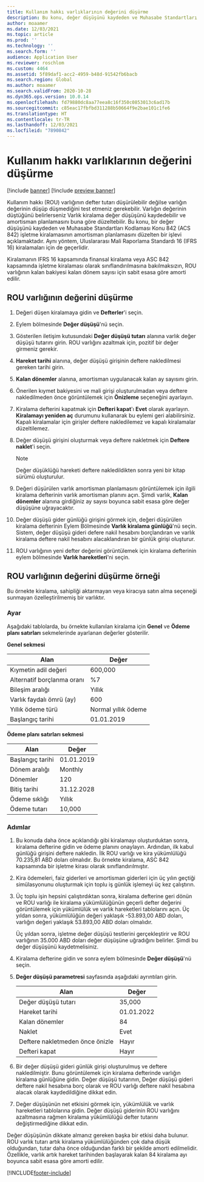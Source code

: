 ```yaml
---
title: Kullanım hakkı varlıklarının değerini düşürme
description: Bu konu, değer düşüşünü kaydeden ve Muhasabe Standartları Kodlaması Konu 842 (ACS 842) işletme kiralamasının varlık amortisman planlamasını düzelten bir işlevi açıklamaktadır.
author: moaamer
ms.date: 12/03/2021
ms.topic: article
ms.prod: ''
ms.technology: ''
ms.search.form: ''
audience: Application User
ms.reviewer: roschlom
ms.custom: 4464
ms.assetid: 5f89daf1-acc2-4959-b48d-91542fb6bacb
ms.search.region: Global
ms.author: moaamer
ms.search.validFrom: 2020-10-28
ms.dyn365.ops.version: 10.0.14
ms.openlocfilehash: fd79880dc8aa77eea8c16f350c0853013c6ad17b
ms.sourcegitcommit: c85eac17fbfbd311288b50664f9e2bae101c1fe6
ms.translationtype: HT
ms.contentlocale: tr-TR
ms.lasthandoff: 12/03/2021
ms.locfileid: "7890842"
---
```

# <a name="impair-right-of-use-assets"></a>Kullanım hakkı varlıklarının değerini düşürme

[!include [banner](../includes/banner.md)]
[!include [preview banner](../includes/preview-banner.md)]

Kullanım hakkı (ROU) varlığının defter tutarı düşürülebilir değilse varlığın değerinin düşüp düşmediğini test etmeniz gerekebilir. Varlığın değerinin düştüğünü belirlerseniz Varlık kiralama değer düşüşünü kaydedebilir ve amortisman planlamasını buna göre düzeltebilir. Bu konu, bir değer düşüşünü kaydeden ve Muhasabe Standartları Kodlaması Konu 842 (ACS 842) işletme kiralamasının amortisman planlamasını düzelten bir işlevi açıklamaktadır. Aynı yöntem, Uluslararası Mali Raporlama Standardı 16 (IFRS 16) kiralamaları için de geçerlidir.

Kiralamanın IFRS 16 kapsamında finansal kiralama veya ASC 842 kapsamında işletme kiralaması olarak sınıflandırılmasına bakılmaksızın, ROU varlığının kalan bakiyesi kalan dönem sayısı için sabit esasa göre amorti edilir.

## <a name="impair-an-rou-asset"></a>ROU varlığının değerini düşürme

1. Değeri düşen kiralamaya gidin ve **Defterler**'i seçin.
2. Eylem bölmesinde **Değer düşüşü**'nü seçin.
3. Gösterilen iletişim kutusundaki **Değer düşüşü tutarı** alanına varlık değer düşüşü tutarını girin. ROU varlığını azaltmak için, pozitif bir değer girmeniz gerekir.
4. **Hareket tarihi** alanına, değer düşüşü girişinin deftere nakledilmesi gereken tarihi girin.
5. **Kalan dönemler** alanına, amortisman uygulanacak kalan ay sayısını girin.
6. Önerilen kıymet bakiyesini ve mali girişi oluşturulmadan veya deftere nakledilmeden önce görüntülemek için **Önizleme** seçeneğini ayarlayın.
7. Kiralama defterini kapatmak için **Defteri kapat**'ı **Evet** olarak ayarlayın. **Kiralamayı yeniden aç** durumunu kullanarak bu eylemi geri alabilirsiniz. Kapalı kiralamalar için girişler deftere nakledilemez ve kapalı kiralamalar düzeltilemez. 
8. Değer düşüşü girişini oluşturmak veya deftere nakletmek için **Deftere naklet**'i seçin.

    > [!NOTE]
    > Değer düşüklüğü hareketi deftere nakledildikten sonra yeni bir kitap sürümü oluşturulur.

9. Değeri düşürülen varlık amortisman planlamasını görüntülemek için ilgili kiralama defterinin varlık amortisman planını açın. Şimdi varlık, **Kalan dönemler** alanına girdiğiniz ay sayısı boyunca sabit esasa göre değer düşüşüne uğrayacaktır.
10. Değer düşüşü gider günlüğü girişini görmek için, değeri düşürülen kiralama defterinin Eylem Bölmesinde **Varlık kiralama günlüğü**'nü seçin. Sistem, değer düşüşü gideri defere nakil hesabını borçlandıran ve varlık kiralama deftere nakil hesabını alacaklandıran bir günlük girişi oluşturur. 
11. ROU varlığının yeni defter değerini görüntülemek için kiralama defterinin eylem bölmesinde **Varlık hareketleri**'ni seçin.

## <a name="example-of-rou-asset-impairment"></a>ROU varlığının değerini düşürme örneği

Bu örnekte kiralama, sahipliği aktarmayan veya kiracıya satın alma seçeneği sunmayan özelleştirilmemiş bir varlıktır.

### <a name="setup"></a>Ayar

Aşağıdaki tablolarda, bu örnekte kullanılan kiralama için **Genel** ve **Ödeme planı satırları** sekmelerinde ayarlanan değerler gösterilir.

**Genel sekmesi**

| Alan                      | Değer            |
|----------------------------|------------------|
| Kıymetin adil değeri    | 600,000          |
| Alternatif borçlanma oranı | %7               |
| Bileşim aralığı       | Yıllık         |
| Varlık faydalı ömrü (ay) | 600              |
| Yıllık ödeme türü               | Normal yıllık ödeme |
| Başlangıç tarihi          | 01.01.2019       |

**Ödeme planı satırları sekmesi**

| Alan             | Değer      |
|-------------------|------------|
| Başlangıç tarihi        | 01.01.2019   |
| Dönem aralığı   | Monthly    |
| Dönemler           | 120        |
| Bitiş tarihi          | 31.12.2028 |
| Ödeme sıklığı | Yıllık   |
| Ödeme tutarı    | 10,000     |

### <a name="steps"></a>Adımlar

1. Bu konuda daha önce açıklandığı gibi kiralamayı oluşturduktan sonra, kiralama defterine gidin ve ödeme planını onaylayın. Ardından, ilk kabul günlüğü girişini deftere nakledin. İlk ROU varlığı ve kira yükümlülüğü 70.235,81 ABD doları olmalıdır. Bu örnekte kiralama, ASC 842 kapsamında bir işletme kirası olarak sınıflandırılmıştır.
2. Kira ödemeleri, faiz giderleri ve amortisman giderleri için üç yılın geçtiği simülasyonunu oluşturmak için toplu iş günlük işlemeyi üç kez çalıştırın.
3. Üç toplu işin hepsini çalıştırdıktan sonra, kiralama defterine geri dönün ve ROU varlığı ile kiralama yükümlülüğünün geçerli defter değerini görüntülemek için yükümlülük ve varlık hareketleri tablolarını açın. Üç yıldan sonra, yükümlülüğün değeri yaklaşık -53.893,00 ABD doları, varlığın değeri yaklaşık 53.893,00 ABD doları olmalıdır. 

    Üç yıldan sonra, işletme değer düşüşü testlerini gerçekleştirir ve ROU varlığının 35.000 ABD doları değer düşüşüne uğradığını belirler. Şimdi bu değer düşüşünü kaydetmelisiniz.
    
4. Kiralama defterine gidin ve sonra eylem bölmesinde **Değer düşüşü**'nü seçin.
5. **Değer düşüşü parametresi** sayfasında aşağıdaki ayrıntıları girin.

    | Alan                  | Değer    |
    |------------------------|----------|
    | Değer düşüşü tutarı      | 35,000   |
    | Hareket tarihi       | 01.01.2022 |
    | Kalan dönemler      | 84       |
    | Naklet                   | Evet      |
    | Deftere nakletmeden önce önizle | Hayır       |
    | Defteri kapat             | Hayır       |

6. Bir değer düşüşü gideri günlük girişi oluşturulmuş ve deftere nakledilmiştir. Bunu görüntülemek için kiralama defterinde varlığın kiralama günlüğüne gidin. Değer düşüşü tutarının, Değer düşüşü gideri deftere nakil hesabına borç olarak ve ROU varlığı deftere nakil hesabına alacak olarak kaydedildiğine dikkat edin.
7. Değer düşüşünün net etkisini görmek için, yükümlülük ve varlık hareketleri tablolarına gidin. Değer düşüşü giderinin ROU varlığını azaltmasına rağmen kiralama yükümlülüğü defter tutarını değiştirmediğine dikkat edin.

Değer düşüşünün dikkate almanız gereken başka bir etkisi daha bulunur. ROU varlık tutarı artık kiralama yükümlülüğünden çok daha düşük olduğundan, tutar daha önce olduğundan farklı bir şekilde amorti edilmelidir. Özellikle, varlık artık hareket tarihinden başlayarak kalan 84 kiralama ayı boyunca sabit esasa göre amorti edilir.


[!INCLUDE[footer-include](../../includes/footer-banner.md)]
